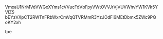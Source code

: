 VmxaU1NrMVdVWGxXYms1cVVucFdVbFpyVWtOVVJrVjVUVWhvYW1KVk5YVlZS
bEYzVXpCT2RWTnFRbWxrCmVqQTVRMmR3YzJOdFl6MEtDbmx5ZWc9PQoKY2xh

tpe